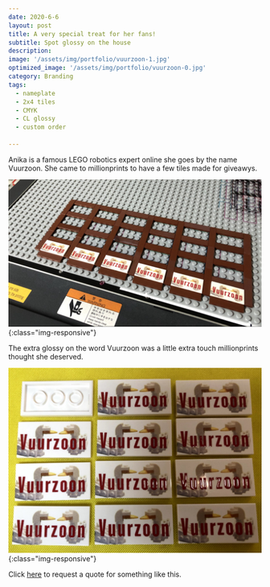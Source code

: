 ```yaml
---
date: 2020-6-6
layout: post
title: A very special treat for her fans!
subtitle: Spot glossy on the house
description: 
image: '/assets/img/portfolio/vuurzoon-1.jpg'
optimized_image: '/assets/img/portfolio/vuurzoon-0.jpg'
category: Branding
tags:
  - nameplate
  - 2x4 tiles
  - CMYK
  - CL glossy
  - custom order
 
---
```

Anika is a famous LEGO robotics expert online she goes by the name Vuurzoon. 
She came to millionprints to have a few tiles made for giveawys. 

![otherview](/assets/img/portfolio/vuurzoon-2.jpg){:class="img-responsive"}

The extra glossy on the word Vuurzoon was a little extra touch millionprints thought she deserved.

![otherview](/assets/img/portfolio/vuurzoon-3.jpg){:class="img-responsive"}

Click [here](https://millionprints.com/contact/) to request a quote for something like this.
